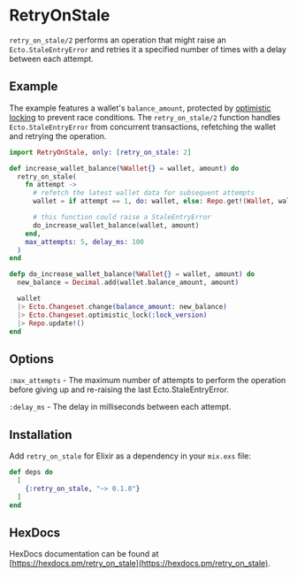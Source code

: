 # RetryOnStale

`retry_on_stale/2` performs an operation that might raise an `Ecto.StaleEntryError` and retries
it a specified number of times with a delay between each attempt.

## Example

The example features a wallet's `balance_amount`, protected by [optimistic locking](https://hexdocs.pm/ecto/Ecto.Changeset.html#optimistic_lock/3) to prevent race conditions. The `retry_on_stale/2` function handles `Ecto.StaleEntryError` from concurrent transactions, refetching the wallet and retrying the operation.

```elixir
import RetryOnStale, only: [retry_on_stale: 2]

def increase_wallet_balance(%Wallet{} = wallet, amount) do
  retry_on_stale(
    fn attempt ->
      # refetch the latest wallet data for subsequent attempts
      wallet = if attempt == 1, do: wallet, else: Repo.get!(Wallet, wallet.id)

      # this function could raise a StaleEntryError
      do_increase_wallet_balance(wallet, amount)
    end,
    max_attempts: 5, delay_ms: 100
  )
end

defp do_increase_wallet_balance(%Wallet{} = wallet, amount) do
  new_balance = Decimal.add(wallet.balance_amount, amount)

  wallet
  |> Ecto.Changeset.change(balance_amount: new_balance)
  |> Ecto.Changeset.optimistic_lock(:lock_version)
  |> Repo.update!()
end
```

## Options

`:max_attempts` - The maximum number of attempts to perform the operation
before giving up and re-raising the last Ecto.StaleEntryError.

`:delay_ms` - The delay in milliseconds between each attempt.


## Installation

Add `retry_on_stale` for Elixir as a dependency in your `mix.exs` file:

```elixir
def deps do
  [
    {:retry_on_stale, "~> 0.1.0"}
  ]
end
```

## HexDocs

HexDocs documentation can be found at [https://hexdocs.pm/retry_on_stale](https://hexdocs.pm/retry_on_stale).
